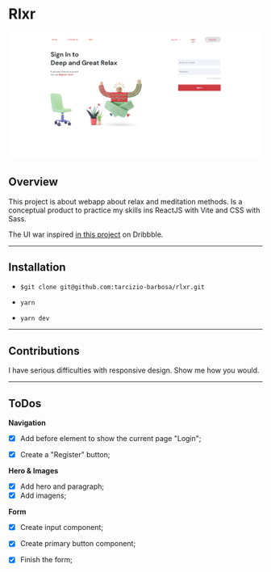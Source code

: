 # Rlxr

<p align="center">
  <img alt="Mockup" src="./public/rlxr.png">
<p/>

## Overview

This project is about webapp about relax and meditation methods. Is a conceptual product to practice my skills ins ReactJS with Vite and CSS with Sass.

The UI war inspired [in this project](https://dribbble.com/shots/13774549-Recharge-Quickly) on Dribbble.

---

## Installation

- ```$git clone git@github.com:tarcizio-barbosa/rlxr.git```

- ```yarn```

- ```yarn dev```

---

## Contributions

I have serious difficulties with responsive design. Show me how you would.

---

## ToDos

**Navigation**

- [x] Add before element to show the current page "Login";
- [x] Create a "Register" button;


**Hero & Images**

- [x] Add hero and paragraph;
- [x] Add imagens;

**Form**

- [x] Create input component;
- [x] Create primary button component;
- [x] Finish the form;

